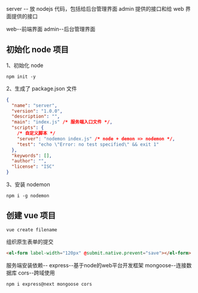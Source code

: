 server -- 放 nodejs 代码，包括给后台管理界面 admin 提供的接口和给 web 界面提供的接口

web--前端界面
admin--后台管理界面

## 初始化 node 项目

1、初始化 node

```shell
npm init -y
```

2、生成了 package.json 文件

```json
{
  "name": "server",
  "version": "1.0.0",
  "description": "",
  "main": "index.js" /* 服务端入口文件 */,
  "scripts": {
    /* 自定义脚本 */
    "server": "nodemon index.js" /* node + demon => nodemon */,
    "test": "echo \"Error: no test specified\" && exit 1"
  },
  "keywords": [],
  "author": "",
  "license": "ISC"
}
```

3、安装 nodemon

```shell
npm i -g nodemon
```

## 创建 vue 项目

```shell
vue create filename
```

组织原生表单的提交

```html
<el-form label-width="120px" @submit.native.prevent="save"></el-form>
```

服务端安装依赖--
express--基于node的web平台开发框架
mongoose--连接数据库
cors--跨域使用

```shell
npm i express@next mongoose cors
```
